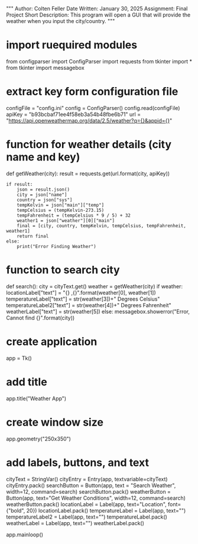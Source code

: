 """
Author: Colten Feller
Date Written: January 30, 2025
Assignment: Final Project
Short Description: This program will open a GUI that will provide the weather when you input the city/country.
"""

# import ruequired modules
from configparser import ConfigParser
import requests
from tkinter import *
from tkinter import messagebox

# extract key form configuration file
configFile = "config.ini"
config = ConfigParser()
config.read(configFile)
apiKey = "b93bcbaf71ee4f58eb3a54b48fbe6b71"
url = "https://api.openweathermap.org/data/2.5/weather?q={}&appid={}"

# function for weather details (city name and key)
def getWeather(city):
    result = requests.get(url.format(city, apiKey))

    if result:
        json = result.json()
        city = json["name"]
        country = json["sys"]
        tempKelvin = json["main"]["temp"]
        tempCelsius = (tempKelvin-273.15)
        tempFahrenheit = (tempCelsius * 9 / 5) + 32
        weather1 = json["weather"][0]["main"]
        final = [city, country, tempKelvin, tempCelsius, tempFahrenheit, weather1]
        return final
    else:
        print("Error Finding Weather")

# function to search city
def search():
    city = cityText.get()
    weather = getWeather(city)
    if weather:
        locationLabel["text"] = "{} ,{}".format(weather[0], weather[1])
        temperatureLabel["text"] = str(weather[3])+"  Degrees Celsius"
        temperatureLabel2["text"] = str(weather[4])+" Degrees Fahrenheit"
        weatherLabel["text"] = str(weather[5])
    else:
        messagebox.showerror("Error, Cannot find {}".format(city))

# create application
app = Tk()

# add title
app.title("Weather App")

# create window size
app.geometry("250x350")

# add labels, buttons, and text
cityText = StringVar()
cityEntry = Entry(app, textvariable=cityText)
cityEntry.pack()
searchButton = Button(app, text = "Search Weather", width=12, command=search)
searchButton.pack()
weatherButton = Button(app, text="Get Weather Conditions", width=12, command=search)
weatherButton.pack()
locationLabel = Label(app, text="Location", font={"bold", 20})
locationLabel.pack()
temperatureLabel = Label(app, text="")
temperatureLabel2 = Label(app, text="")
temperatureLabel.pack()
weatherLabel = Label(app, text="")
weatherLabel.pack()

app.mainloop()
